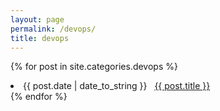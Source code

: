 ```yaml
---
layout: page
permalink: /devops/
title: devops
---
```



{% for post in site.categories.devops %}
 <li><span>{{ post.date | date_to_string }}</span> &nbsp; <a href="{{ post.url }}">{{ post.title }}</a></li>
{% endfor %}
